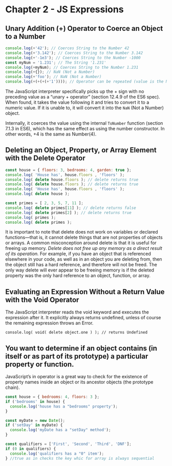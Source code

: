 # Chapter 2 - JS Expressions

## Unary Addition (+) Operator to Coerce an Object to a Number

```js
console.log(+'42'); // Coerces String to the Number 42
console.log(+'3.142'); // Coerces String to the Number 3.142
console.log(+'-1e3'); // Coerces String to the Number -1000
const myNum = '1.231'; // The String '1.231'
console.log(+myNum); // Coerces String to the Number 1.231
console.log(+{}); // NaN (Not a Number)
console.log(+'foo'); // NaN (Not a Number)
console.log(+(+(+(+'1')))); // Operator can be repeated (value is the Number 1)
```

The JavaScript interpreter specifically picks up the + sign with no preceding value as a “unary + operator” (section
12.4.9 of the ES6 spec). When found, it takes the value following it and tries to convert it to a numeric value. If it
is unable to, it will convert it into the `NaN` (Not a Number) object.

Internally, it coerces the value using the internal `ToNumber` function (section 7.1.3 in ES6), which has the same
effect as using the number constructor. In other words, +4 is the same as Number(4).

## Deleting an Object, Property, or Array Element with the Delete Operator

```js
const house = { floors: 3, bedrooms: 4, garden: true };
console.log( 'House has', house.floors , 'floors' );
console.log( delete house.floors ); // delete returns true
console.log( delete house.floors ); // delete returns true
console.log( 'House has', house.floors , 'floors' );
console.log( delete house );

const primes = [ 2, 3, 5, 7, 11 ];
console.log( delete primes[11] ); // delete returns false
console.log( delete primes[2] ); // delete returns true
console.log( primes );
console.log( delete primes );
```

It is important to note that delete does not work on variables or declared functions—that is, it cannot delete things
that are not properties of objects or arrays. A common misconception around delete is that it is useful for freeing up
memory.
_Delete does not free up any memory as a direct result of its operation._
For example, if you have an object that is referenced elsewhere in your code, as well as in an object you are deleting
from, then the object still has a hard reference, and therefore will not be freed. The only way delete will ever appear
to be freeing memory is if the deleted property was the only hard reference to an object, function, or array.

## Evaluating an Expression Without a Return Value with the Void Operator

The JavaScript interpreter reads the void keyword and executes the expression after it. It explicitly always returns
undefined, unless of course the remaining expression throws an Error.

`console.log( void( delete object.one ) ); // returns Undefined`

## You want to determine if an object contains (in itself or as part of its prototype) a particular property or function.

JavaScript’s in operator is a great way to check for the existence of property names inside an object or its ancestor
objects (the prototype chain).

```js
const house = { bedrooms: 4, floors: 3 };
if ('bedrooms' in house) {
  console.log('house has a "bedrooms" property');
}

const myDate = new Date();
if ('setDay' in myDate) {
  console.log('myDate has a "setDay" method');
}

const qualifiers = ['First', 'Second', 'Third', 'DNF'];
if (0 in qualifiers) {
  console.log('qualifiers has a "0" item');
} //true as in checks the key whic for array is always sequential
```
